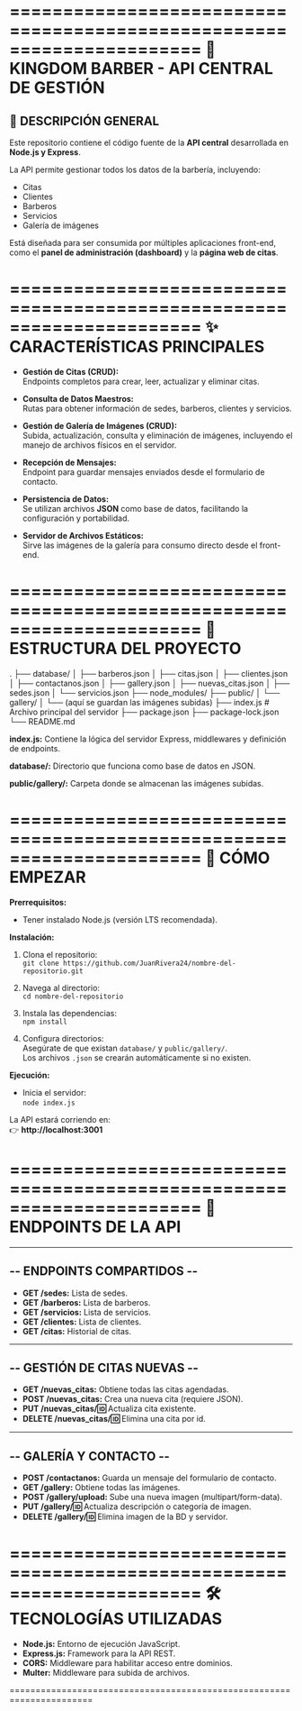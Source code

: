 ======================================================================
              💈 KINGDOM BARBER - API CENTRAL DE GESTIÓN
======================================================================

📖 DESCRIPCIÓN GENERAL
----------------------

Este repositorio contiene el código fuente de la **API central** 
desarrollada en **Node.js y Express**.  

La API permite gestionar todos los datos de la barbería, incluyendo:  
- Citas  
- Clientes  
- Barberos  
- Servicios  
- Galería de imágenes  

Está diseñada para ser consumida por múltiples aplicaciones front-end, 
como el **panel de administración (dashboard)** y la **página web de citas**.

======================================================================
                   ✨ CARACTERÍSTICAS PRINCIPALES
======================================================================

- **Gestión de Citas (CRUD):**  
  Endpoints completos para crear, leer, actualizar y eliminar citas.

- **Consulta de Datos Maestros:**  
  Rutas para obtener información de sedes, barberos, clientes y servicios.

- **Gestión de Galería de Imágenes (CRUD):**  
  Subida, actualización, consulta y eliminación de imágenes, 
  incluyendo el manejo de archivos físicos en el servidor.

- **Recepción de Mensajes:**  
  Endpoint para guardar mensajes enviados desde el formulario de contacto.

- **Persistencia de Datos:**  
  Se utilizan archivos **JSON** como base de datos, facilitando la 
  configuración y portabilidad.

- **Servidor de Archivos Estáticos:**  
  Sirve las imágenes de la galería para consumo directo desde el front-end.

======================================================================
                  📁 ESTRUCTURA DEL PROYECTO
======================================================================

.
├── database/
│   ├── barberos.json
│   ├── citas.json
│   ├── clientes.json
│   ├── contactanos.json
│   ├── gallery.json
│   ├── nuevas_citas.json
│   ├── sedes.json
│   └── servicios.json
├── node_modules/
├── public/
│   └── gallery/
│       └── (aquí se guardan las imágenes subidas)
├── index.js          # Archivo principal del servidor
├── package.json
├── package-lock.json
└── README.md

**index.js:** Contiene la lógica del servidor Express, 
middlewares y definición de endpoints.  

**database/:** Directorio que funciona como base de datos en JSON.  

**public/gallery/:** Carpeta donde se almacenan las imágenes subidas.  

======================================================================
                        🚀 CÓMO EMPEZAR
======================================================================

**Prerrequisitos:**  
- Tener instalado Node.js (versión LTS recomendada).

**Instalación:**
1. Clona el repositorio:  
   `git clone https://github.com/JuanRivera24/nombre-del-repositorio.git`

2. Navega al directorio:  
   `cd nombre-del-repositorio`

3. Instala las dependencias:  
   `npm install`

4. Configura directorios:  
   Asegúrate de que existan `database/` y `public/gallery/`.  
   Los archivos `.json` se crearán automáticamente si no existen.

**Ejecución:**  
- Inicia el servidor:  
  `node index.js`  

La API estará corriendo en:  
👉 **http://localhost:3001**

======================================================================
                       📡 ENDPOINTS DE LA API
======================================================================

-----------------------------
-- ENDPOINTS COMPARTIDOS --
-----------------------------

- **GET /sedes:** Lista de sedes.  
- **GET /barberos:** Lista de barberos.  
- **GET /servicios:** Lista de servicios.  
- **GET /clientes:** Lista de clientes.  
- **GET /citas:** Historial de citas.  

-----------------------------
-- GESTIÓN DE CITAS NUEVAS --
-----------------------------

- **GET /nuevas_citas:** Obtiene todas las citas agendadas.  
- **POST /nuevas_citas:** Crea una nueva cita (requiere JSON).  
- **PUT /nuevas_citas/:id:** Actualiza cita existente.  
- **DELETE /nuevas_citas/:id:** Elimina una cita por id.  

-----------------------------
-- GALERÍA Y CONTACTO --
-----------------------------

- **POST /contactanos:** Guarda un mensaje del formulario de contacto.  
- **GET /gallery:** Obtiene todas las imágenes.  
- **POST /gallery/upload:** Sube una nueva imagen (multipart/form-data).  
- **PUT /gallery/:id:** Actualiza descripción o categoría de imagen.  
- **DELETE /gallery/:id:** Elimina imagen de la BD y servidor.  

======================================================================
                🛠️ TECNOLOGÍAS UTILIZADAS
======================================================================

- **Node.js:** Entorno de ejecución JavaScript.  
- **Express.js:** Framework para la API REST.  
- **CORS:** Middleware para habilitar acceso entre dominios.  
- **Multer:** Middleware para subida de archivos.  

======================================================================
